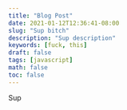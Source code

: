 ```yaml
---
title: "Blog Post"
date: 2021-01-12T12:36:41-08:00
slug: "Sup bitch"
description: "Sup description"
keywords: [fuck, this]
draft: false
tags: [javascript]
math: false
toc: false
---
```


Sup
